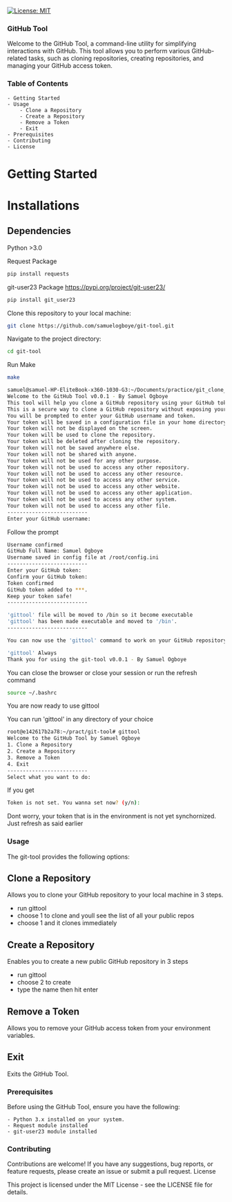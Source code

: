 [![License: MIT](https://img.shields.io/badge/License-MIT-yellow.svg)](https://opensource.org/licenses/MIT)

### GitHub Tool

Welcome to the GitHub Tool, a command-line utility for simplifying interactions with GitHub. This tool allows you to perform various GitHub-related tasks, such as cloning repositories, creating repositories, and managing your GitHub access token.

### Table of Contents

    - Getting Started
    - Usage
        - Clone a Repository
        - Create a Repository
        - Remove a Token
        - Exit
    - Prerequisites
    - Contributing
    - License

# Getting Started

# Installations

## Dependencies

Python >3.0

Request Package

```bash
pip install requests
```

git-user23 Package https://pypi.org/project/git-user23/

```bash
pip install git_user23
```

Clone this repository to your local machine:

```bash
git clone https://github.com/samuelogboye/git-tool.git
```

Navigate to the project directory:

```bash
cd git-tool
```

Run Make

```bash
make
```

```bash
samuel@samuel-HP-EliteBook-x360-1030-G3:~/Documents/practice/git_clone_script/git-tool$ make
Welcome to the GitHub Tool v0.0.1 - By Samuel Ogboye
This tool will help you clone a GitHub repository using your GitHub token.
This is a secure way to clone a GitHub repository without exposing your GitHub token.
You will be prompted to enter your GitHub username and token.
Your token will be saved in a configuration file in your home directory.
Your token will not be displayed on the screen.
Your token will be used to clone the repository.
Your token will be deleted after cloning the repository.
Your token will not be saved anywhere else.
Your token will not be shared with anyone.
Your token will not be used for any other purpose.
Your token will not be used to access any other repository.
Your token will not be used to access any other resource.
Your token will not be used to access any other service.
Your token will not be used to access any other website.
Your token will not be used to access any other application.
Your token will not be used to access any other system.
Your token will not be used to access any other file.
--------------------------
Enter your GitHub username:
```

Follow the prompt

```bash
Username confirmed
GitHub Full Name: Samuel Ogboye
Username saved in config file at /root/config.ini
--------------------------
Enter your GitHub token:
Confirm your GitHub token:
Token confirmed
GitHub token added to ***.
Keep your token safe!
--------------------------

'gittool' file will be moved to /bin so it become executable
'gittool' has been made executable and moved to '/bin'.
--------------------------

You can now use the 'gittool' command to work on your GitHub repository.

'gittool' Always
Thank you for using the git-tool v0.0.1 - By Samuel Ogboye
```

You can close the browser or close your session or run the refresh command

```bash
source ~/.bashrc
```

You are now ready to use gittool

You can run 'gittool' in any directory of your choice

```bash
root@e142617b2a78:~/pract/git-tool# gittool
Welcome to the GitHub Tool by Samuel Ogboye
1. Clone a Repository
2. Create a Repository
3. Remove a Token
4. Exit
--------------------------
Select what you want to do:
```

If you get

```bash
Token is not set. You wanna set now? (y/n):
```

Dont worry, your token that is in the environment is not yet synchornized.
Just refresh as said earlier

### Usage

The git-tool provides the following options:

## Clone a Repository

Allows you to clone your GitHub repository to your local machine in 3 steps.

- run gittool
- choose 1 to clone and youll see the list of all your public repos
- choose 1 and it clones immediately

## Create a Repository

Enables you to create a new public GitHub repository in 3 steps

- run gittool
- choose 2 to create
- type the name then hit enter

## Remove a Token

Allows you to remove your GitHub access token from your environment variables.

## Exit

Exits the GitHub Tool.

### Prerequisites

Before using the GitHub Tool, ensure you have the following:

    - Python 3.x installed on your system.
    - Request module installed
    - git-user23 module installed

### Contributing

Contributions are welcome! If you have any suggestions, bug reports, or feature requests, please create an issue or submit a pull request.
License

This project is licensed under the MIT License - see the LICENSE file for details.
